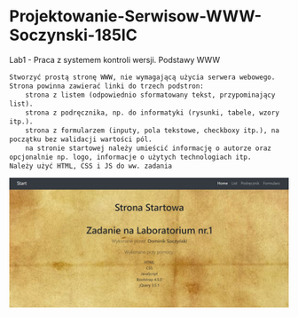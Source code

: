 # Projektowanie-Serwisow-WWW-Soczynski-185IC
 
Lab1 - Praca z systemem kontroli wersji. Podstawy WWW

    Stworzyć prostą stronę WWW, nie wymagającą użycia serwera webowego.
    Strona powinna zawierać linki do trzech podstron:
        strona z listem (odpowiednio sformatowany tekst, przypominający list).
        strona z podręcznika, np. do informatyki (rysunki, tabele, wzory itp.).
        strona z formularzem (inputy, pola tekstowe, checkboxy itp.), na początku bez walidacji wartości pól.
        na stronie startowej należy umieścić informację o autorze oraz opcjonalnie np. logo, informacje o użytych technologiach itp.
    Należy użyć HTML, CSS i JS do ww. zadania

![Strona startowa!](Lab1/Assets/ScreenShots/StronaStartowa.jpg "Strona startowa")